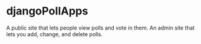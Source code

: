 # djangoPollApps
A public site that lets people view polls and vote in them. An admin site that lets you add, change, and delete polls.
